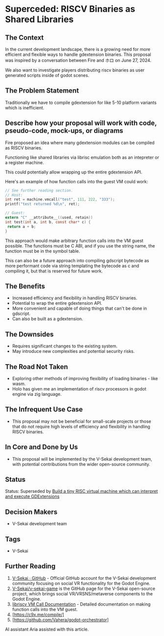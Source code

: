 # Superceded: RISCV Binaries as Shared Libraries

## The Context

In the current development landscape, there is a growing need for more efficient and flexible ways to handle gdextension binaries. This proposal was inspired by a conversation between Fire and ホロ on June 27, 2024.

We also want to investigate players distributing riscv binaries as user generated scripts inside of godot scenes.

## The Problem Statement

Traditionally we have to compile gdextension for like 5-10 platform variants which is inefficient.

## Describe how your proposal will work with code, pseudo-code, mock-ups, or diagrams

Fire proposed an idea where many gdextension modules can be compiled as RISCV binaries.

Functioning like shared libraries via librisc emulation both as an intepreter or a register machine.

This could potentially allow wrapping up the entire gdextension API.

Here's an example of how function calls into the guest VM could work:

```c
// See further reading section.
// Host:
int ret = machine.vmcall("test", 111, 222, "333");
printf("test returned %d\n", ret);

// Guest:
extern "C" __attribute__((used, retain))
int test(int a, int b, const char* c) {
 return a + b;
}
```

This approach would make arbitrary function calls into the VM guest possible. The functions must be C ABI, and if you use the string name, the function must be in the symbol table.

This can also be a future approach into compiling gdscript bytecode as more performant code via string templating the bytecode as c and compiling it, but that is reserved for future work.

## The Benefits

- Increased efficiency and flexibility in handling RISCV binaries.
- Potential to wrap the entire gdextension API.
- More convenient and capable of doing things that can't be done in gdscript.
- Can also be built as a gdextension.

## The Downsides

- Requires significant changes to the existing system.
- May introduce new complexities and potential security risks.

## The Road Not Taken

- Exploring other methods of improving flexibility of loading binaries - like wasm.
- Holo has given me an implementation of riscv processors in godot engine via zig language.

## The Infrequent Use Case

- This proposal may not be beneficial for small-scale projects or those that do not require high levels of efficiency and flexibility in handling RISCV binaries.

## In Core and Done by Us

- This proposal will be implemented by the V-Sekai development team, with potential contributions from the wider open-source community.

## Status

Status: Superseded by [Build a tiny RISC virtual machine which can interpret and execute GDExtensions](https://github.com/godotengine/godot-proposals/issues/10071)

## Decision Makers

- V-Sekai development team

## Tags

- V-Sekai

## Further Reading

1. [V-Sekai · GitHub](https://github.com/v-sekai) - Official GitHub account for the V-Sekai development community focusing on social VR functionality for the Godot Engine.
2. [V-Sekai/v-sekai-game](https://github.com/v-sekai/v-sekai-game) is the GitHub page for the V-Sekai open-source project, which brings social VR/VRSNS/metaverse components to the Godot Engine.
3. [libriscv VM Call Documentation](https://github.com/fwsGonzo/libriscv/blob/master/docs/VMCALL.md) - Detailed documentation on making function calls into the VM guest.
4. [https://c9x.me/compile/]
5. [https://github.com/Vahera/godot-orchestrator]

AI assistant Aria assisted with this article.
